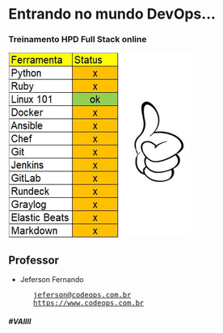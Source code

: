 <!DOCTYPE html>
<html>
  <h1> Entrando no mundo DevOps... </h1>
<body>
  <h3> Treinamento HPD Full Stack online </h3>
  <img src="images/img-aula1.jpg">
<h2> Professor </h2>
<ul>
	<li> Jeferson Fernando </li>
<pre>
   <a href="mailto:treinamento@codeops.com.br?Subject=Hello%20again" target="_top">jeferson@codeops.com.br</a>
   <a href="https://www.codeops.com.br" target="_top">https://www.codeops.com.br</a>
</pre>
</ul>
<h5> #VAIIII </h5>
</body>
</html>

